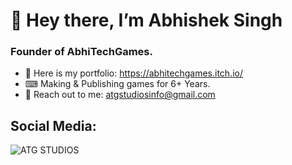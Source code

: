 # 👋 Hey there, I’m Abhishek Singh
### Founder of AbhiTechGames.

- 📂 Here is my portfolio: https://abhitechgames.itch.io/
- ⌨ Making & Publishing games for 6+ Years.
- 📧 Reach out to me: atgstudiosinfo@gmail.com

## Social Media: 

  
![ATG STUDIOS](https://user-images.githubusercontent.com/59042408/183282615-149b0ef9-5972-4a92-bc58-11a4fa585238.png)

<!---
abhitechgames/abhitechgames is a ✨ special ✨ repository because its `README.md` (this file) appears on your GitHub profile.
You can click the Preview link to take a look at your changes.
--->
